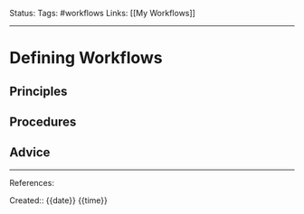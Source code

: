 Status:
Tags: #workflows
Links: [[My Workflows]]
___
# Defining Workflows
> 
## Principles
## Procedures
## Advice
___
References:

Created:: {{date}} {{time}}